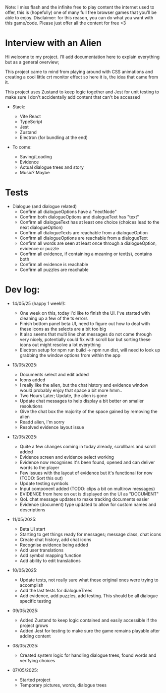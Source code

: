 Note: I miss flash and the infinite free to play content the internet used to offer, this is (hopefully) one of many full free browser games that you'll be able to enjoy.
Disclaimer: for this reason, you can do what you want with this game/code. Please just offer all the content for free <3

# Interview with an Alien

Hi welcome to my project. I'll add documentation here to explain everything but as a general overview;

This project came to mind from playing around with CSS animations and creating a cool little crt monitor effect so here it is, the idea that came from it.

This project uses Zustand to keep logic together and Jest for unit testing to make sure I don't accidentally add content that can't be accessed

- Stack:
	- Vite React
	- TypeScript
	- Jest
	- Zustand
 	- Electron (for bundling at the end) 

- To come:
	- Saving/Loading
	- Evidence
	- Actual dialogue trees and story
	- Music? Maybe

# Tests
- Dialogue (and dialogue related)
	- Confirm all dialogueOptions have a "nextNode"
	- Confirm both dialogueOptions and dialogueText has "text"
	- Confirm all dialogueText has at least one choice (choices lead to the next dialogueOption)
	- Confirm all dialogueTexts are reachable from a dialogueOption
	- Confirm all dialogueOptions are reachable from a dialogueText
	- Confirm all words are seen at least once through a dialogueOption, evidence or puzzle
	- Confirm all evidence, if containing a meaning or text(s), contains both
	- Confirm all evidence is reachable
	- Confirm all puzzles are reachable

# Dev log:
- 14/05/25 (happy 1 week!):
	- One week on this, today I'd like to finish the UI. I've started with cleaning up a few of the ts errors
	- Finish bottom panel beta UI, need to figure out how to deal with these icons as the selects are a bit too big
	- It also seems that multi line chat messages do not come through very nicely, potentially could fix with scroll bar but sorting these icons out might resolve a lot everything
	- Electron setup for npm run build -> npm run dist, will need to look up grabbing the window options from within the app

- 13/05/2025:
	- Documents select and edit added
	- Icons added
	- I really like the alien, but the chat history and evidence window would probably enjoy that space a bit more hmm..
	- Two Hours Later; Update, the alien is gone
	- Update chat messages to help display a bit better on smaller resolutions
	- Give the chat box the majority of the space gained by removing the alien
	- Readd alien, I'm sorry
	- Resolved evidence layout issue

- 12/05/2025:
	- Quite a few changes coming in today already, scrollbars and scroll added
	- Evidence screen and evidence select working
	- Evidence now recognises it's been found, opened and can deliver words to the player
	- Few issues with the layout of evidence but it's functional for now (TODO: Sort this out)
	- Update testing symbols
	- Input component added (TODO: clips a bit on multirow messages)
	- EVIDENCE from here on out is displayed on the UI as "DOCUMENT"
	- QoL chat message updates to make tracking documents easier
	- Evidence (document) type updated to allow for custom names and descriptions

- 11/05/2025:
	- Beta UI start
	- Starting to get things ready for messages; message class, chat icons
   	- Create chat history, add chat icons
   	- Recognise evidence being added
   	- Add user translations
   	- Add symbol mapping function
   	- Add ability to edit translations

- 10/05/2025:
	- Update tests, not really sure what those original ones were trying to accomplish
	- Add the last tests for dialogueTrees
	- Add evidence, add puzzles, add testing. This should be all dialogue specific testing

- 09/05/2025:
	- Added Zustand to keep logic contained and easily accessible if the project grows
	- Added Jest for testing to make sure the game remains playable after adding content

- 08/05/2025:
	- Created system logic for handling dialogue trees, found words and verifying choices

- 07/05/2025:
	- Started project
	- Temporary pictures, words, dialogue trees
